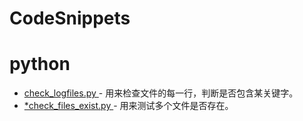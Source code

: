 # CodeSnippets



# python

  - [ check_logfiles.py ](./python/check_files_exist.py) - 用来检查文件的每一行，判断是否包含某关键字。
  - [ *check_files_exist.py ](./python/check_files_exist.py) - 用来测试多个文件是否存在。


